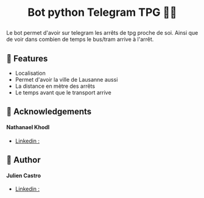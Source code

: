 # <p align="center">Bot python Telegram TPG 🐍🚄</p>

Le bot permet d'avoir sur telegram les arrêts de tpg proche de soi. Ainsi que de voir dans combien de temps le bus/tram arrive à l'arrêt.
    
               
## 🧐 Features    
- Localisation
- Permet d'avoir la ville de Lausanne aussi
- La distance en mètre des arrêts 
- Le temps avant que le transport arrive

   
## 🙇 Acknowledgements      
#### Nathanael Khodl
- [Linkedin :](https://www.linkedin.com/in/nathanaelkhodl/)

                    
## 🙇 Author
#### Julien Castro
- [Linkedin :](https://www.linkedin.com/in/julien-castro/)
        